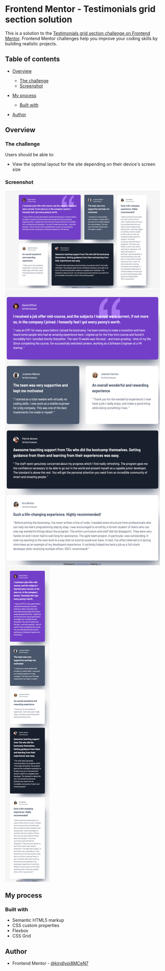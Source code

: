 # Frontend Mentor - Testimonials grid section solution

This is a solution to the [Testimonials grid section challenge on Frontend Mentor](https://www.frontendmentor.io/challenges/testimonials-grid-section-Nnw6J7Un7). Frontend Mentor challenges help you improve your coding skills by building realistic projects. 

## Table of contents

- [Overview](#overview)
  - [The challenge](#the-challenge)
  - [Screenshot](#screenshot)

- [My process](#my-process)
  - [Built with](#built-with)
- [Author](#author)




## Overview

### The challenge

Users should be able to:

- View the optimal layout for the site depending on their device's screen size

### Screenshot

![Desktop](image-2.png)
![Tablet](image-3.png)
![mobile](image-4.png)

## My process

### Built with

- Semantic HTML5 markup
- CSS custom properties
- Flexbox
- CSS Grid



## Author


- Frontend Mentor - [@kindlypi8MCeN7](https://www.frontendmentor.io/profile/kindlypi8MCeN7)



